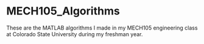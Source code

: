 # MECH105_Algorithms
These are the MATLAB algorithms I made in my MECH105 engineering class at Colorado State University during my freshman year.



